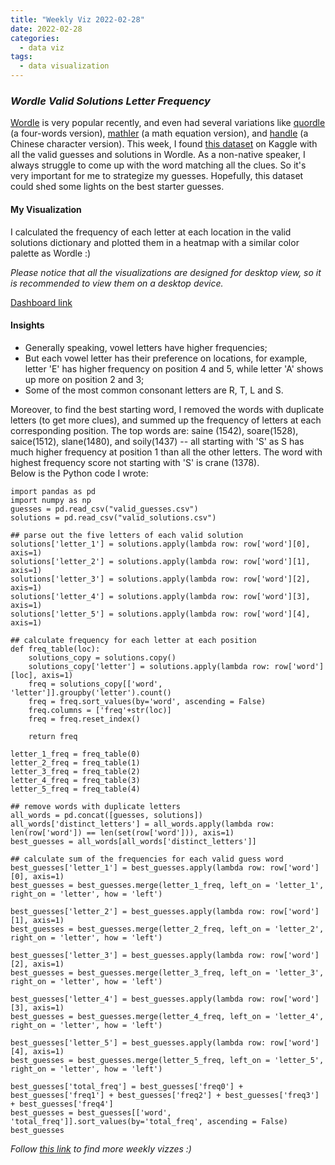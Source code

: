 ```yaml
---
title: "Weekly Viz 2022-02-28"
date: 2022-02-28
categories:
  - data viz
tags:
  - data visualization
---
```


### *Wordle Valid Solutions Letter Frequency*

[Wordle](https://www.nytimes.com/games/wordle/index.html) is very popular recently, and even had several variations like [quordle](https://www.quordle.com/#/) (a four-words version), [mathler](https://www.mathler.com/) (a math equation version), and [handle](https://handle.antfu.me/) (a Chinese character version). This week, I found [this dataset](https://www.kaggle.com/bcruise/wordle-valid-words) on Kaggle with all the valid guesses and solutions in Wordle. As a non-native speaker, I always struggle to come up with the word matching all the clues. So it's very important for me to strategize my guesses. Hopefully, this dataset could shed some lights on the best starter guesses.  

#### My Visualization

I calculated the frequency of each letter at each location in the valid solutions dictionary and plotted them in a heatmap with a similar color palette as Wordle :)  

*Please notice that all the visualizations are designed for desktop view, so it is recommended to view them on a desktop device.*  

<div class='tableauPlaceholder' id='viz1646109361614' style='position: relative'>
  <object class='tableauViz'  style='display:none;'>
    <param name='host_url' value='https%3A%2F%2Fpublic.tableau.com%2F' />
    <param name='embed_code_version' value='3' />
    <param name='site_root' value='' />
    <param name='name' value='20220228WordleValidSolutionsLetterFrequency&#47;WordleValidSolutionsLetterFrequency' />
    <param name='tabs' value='no' />
    <param name='toolbar' value='yes' />
    <param name='animate_transition' value='yes' />
    <param name='display_static_image' value='yes' />
    <param name='display_spinner' value='yes' />
    <param name='display_overlay' value='yes' />
    <param name='display_count' value='yes' />
    <param name='language' value='en-US' />
    <param name='filter' value='publish=yes' />
  </object></div>           
  <script type='text/javascript'>           
  var divElement = document.getElementById('viz1646109361614');      
  var vizElement = divElement.getElementsByTagName('object')[0];            
  if ( divElement.offsetWidth > 800 ) { vizElement.style.width='800px';vizElement.style.height='827px';} else if ( divElement.offsetWidth > 500 ) { vizElement.style.width='800px';vizElement.style.height='827px';} else { vizElement.style.width='100%';vizElement.style.height='727px';}         
  var scriptElement = document.createElement('script');              
  scriptElement.src = 'https://public.tableau.com/javascripts/api/viz_v1.js';        
  vizElement.parentNode.insertBefore(scriptElement, vizElement);           
</script>
  
[Dashboard link](https://public.tableau.com/views/20220228WordleValidSolutionsLetterFrequency/WordleValidSolutionsLetterFrequency?:language=en-US&publish=yes&:display_count=n&:origin=viz_share_link)
  
#### Insights
* Generally speaking, vowel letters have higher frequencies;  
* But each vowel letter has their preference on locations, for example, letter 'E' has higher frequency on position 4 and 5, while letter 'A' shows up more on position 2 and 3;  
* Some of the most common consonant letters are R, T, L and S.

Moreover, to find the best starting word, I removed the words with duplicate letters (to get more clues), and summed up the frequency of letters at each corresponding position. The top words are: saine (1542), soare(1528), saice(1512), slane(1480), and soily(1437) -- all starting with 'S' as S has much higher frequency at position 1 than all the other letters. The word with highest frequency score not starting with 'S' is crane (1378).  
Below is the Python code I wrote:  
```
import pandas as pd
import numpy as np
guesses = pd.read_csv("valid_guesses.csv")
solutions = pd.read_csv("valid_solutions.csv")

## parse out the five letters of each valid solution
solutions['letter_1'] = solutions.apply(lambda row: row['word'][0], axis=1)
solutions['letter_2'] = solutions.apply(lambda row: row['word'][1], axis=1)
solutions['letter_3'] = solutions.apply(lambda row: row['word'][2], axis=1)
solutions['letter_4'] = solutions.apply(lambda row: row['word'][3], axis=1)
solutions['letter_5'] = solutions.apply(lambda row: row['word'][4], axis=1)

## calculate frequency for each letter at each position
def freq_table(loc):
    solutions_copy = solutions.copy()
    solutions_copy['letter'] = solutions.apply(lambda row: row['word'][loc], axis=1)
    freq = solutions_copy[['word', 'letter']].groupby('letter').count()
    freq = freq.sort_values(by='word', ascending = False)
    freq.columns = ['freq'+str(loc)]
    freq = freq.reset_index()
    
    return freq
    
letter_1_freq = freq_table(0)
letter_2_freq = freq_table(1)
letter_3_freq = freq_table(2)
letter_4_freq = freq_table(3)
letter_5_freq = freq_table(4)

## remove words with duplicate letters
all_words = pd.concat([guesses, solutions])
all_words['distinct_letters'] = all_words.apply(lambda row: len(row['word']) == len(set(row['word'])), axis=1)
best_guesses = all_words[all_words['distinct_letters']]

## calculate sum of the frequencies for each valid guess word
best_guesses['letter_1'] = best_guesses.apply(lambda row: row['word'][0], axis=1)
best_guesses = best_guesses.merge(letter_1_freq, left_on = 'letter_1', right_on = 'letter', how = 'left')

best_guesses['letter_2'] = best_guesses.apply(lambda row: row['word'][1], axis=1)
best_guesses = best_guesses.merge(letter_2_freq, left_on = 'letter_2', right_on = 'letter', how = 'left')

best_guesses['letter_3'] = best_guesses.apply(lambda row: row['word'][2], axis=1)
best_guesses = best_guesses.merge(letter_3_freq, left_on = 'letter_3', right_on = 'letter', how = 'left')

best_guesses['letter_4'] = best_guesses.apply(lambda row: row['word'][3], axis=1)
best_guesses = best_guesses.merge(letter_4_freq, left_on = 'letter_4', right_on = 'letter', how = 'left')

best_guesses['letter_5'] = best_guesses.apply(lambda row: row['word'][4], axis=1)
best_guesses = best_guesses.merge(letter_5_freq, left_on = 'letter_5', right_on = 'letter', how = 'left')

best_guesses['total_freq'] = best_guesses['freq0'] + best_guesses['freq1'] + best_guesses['freq2'] + best_guesses['freq3'] + best_guesses['freq4']
best_guesses = best_guesses[['word', 'total_freq']].sort_values(by='total_freq', ascending = False)
best_guesses
```
    
*Follow [this link](https://yudong-94.github.io/personal-website/project/WeeklyViz2022/) to find more weekly vizzes :)*
